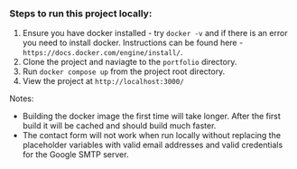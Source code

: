 ### Steps to run this project locally:
1) Ensure you have docker installed - try `docker -v` and if there is an error you need to install docker. Instructions can be found here - `https://docs.docker.com/engine/install/`.
2) Clone the project and naviagte to the `portfolio` directory.
3) Run `docker compose up` from the project root directory.
4) View the project at `http://localhost:3000/`

Notes:
- Building the docker image the first time will take longer. After the first build it will be cached and should build much faster.
- The contact form will not work when run locally without replacing the placeholder variables with valid email addresses and valid credentials for the Google SMTP server.
